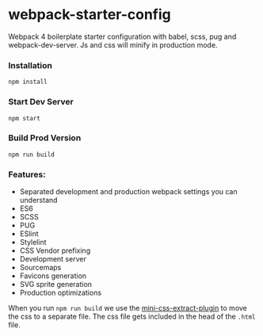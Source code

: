 # webpack-starter-config
Webpack 4 boilerplate starter configuration with babel, scss, pug and webpack-dev-server.
Js and css will minify in production mode.

### Installation

```
npm install
```

### Start Dev Server

```
npm start
```

### Build Prod Version

```
npm run build
```

### Features:

* Separated development and production webpack settings you can understand
* ES6
* SCSS
* PUG
* ESlint
* Stylelint
* CSS Vendor prefixing
* Development server
* Sourcemaps
* Favicons generation
* SVG sprite generation
* Production optimizations

When you run `npm run build` we use the [mini-css-extract-plugin](https://github.com/webpack-contrib/mini-css-extract-plugin) to move the css to a separate file. The css file gets included in the head of the `.html` file.
